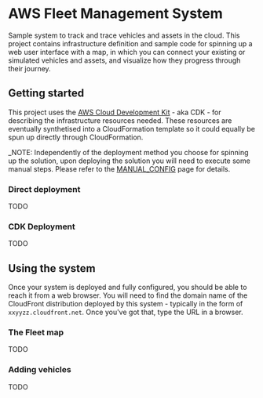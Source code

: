 # AWS Fleet Management System

Sample system to track and trace vehicles and assets in the cloud. This project contains infrastructure definition and sample code for spinning up a web user interface with a map, in which you can connect your existing or simulated vehicles and assets, and visualize how they progress through their journey.

## Getting started

This project uses the [AWS Cloud Development Kit](https://github.com/awslabs/aws-cdk) - aka CDK - for describing the infrastructure resources needed. These resources are eventually synthetised into a CloudFormation template so it could equally be spun up directly through CloudFormation. 

_NOTE: Independently of the deployment method you choose for spinning up the solution, upon deploying the solution you will need to execute some manual steps. Please refer to the [MANUAL_CONFIG](/MANUAL_CONFIG.md) page for details.

### Direct deployment

TODO

### CDK Deployment

TODO

## Using the system

Once your system is deployed and fully configured, you should be able to reach it from a web browser. You will need to find the domain name of the CloudFront distribution deployed by this system - typically in the form of `xxyyzz.cloudfront.net`. Once you've got that, type the URL in a browser.

### The Fleet map

TODO

### Adding vehicles

TODO